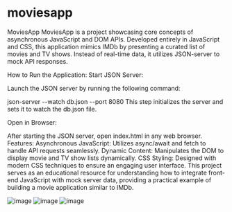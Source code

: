 # moviesapp
MoviesApp
MoviesApp is a project showcasing core concepts of asynchronous JavaScript and DOM APIs. Developed entirely in JavaScript and CSS, this application mimics IMDb by presenting a curated list of movies and TV shows. Instead of real-time data, it utilizes JSON-server to mock API responses.

How to Run the Application:
Start JSON Server:

Launch the JSON server by running the following command:

json-server --watch db.json --port 8080
This step initializes the server and sets it to watch the db.json file.

Open in Browser:

After starting the JSON server, open index.html in any web browser.
Features:
Asynchronous JavaScript: Utilizes async/await and fetch to handle API requests seamlessly.
Dynamic Content: Manipulates the DOM to display movie and TV show lists dynamically.
CSS Styling: Designed with modern CSS techniques to ensure an engaging user interface.
This project serves as an educational resource for understanding how to integrate front-end JavaScript with mock server data, providing a practical example of building a movie application similar to IMDb.


![image](https://github.com/Supratik5904/moviesapp/assets/47635739/698a0726-e392-4679-b0da-3336e588a35b)
![image](https://github.com/Supratik5904/moviesapp/assets/47635739/53e29a4c-83bd-4d7e-8b9f-abcc59129351)
![image](https://github.com/Supratik5904/moviesapp/assets/47635739/317ff711-72fe-4616-8c28-5d3286716c7d)




